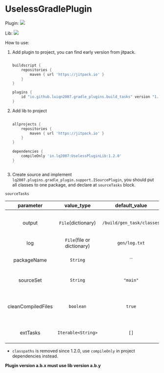 # UselessGradlePlugin

Plugin: [![](https://jitpack.io/v/luiqn2007/UselessGradlePlugin.svg)](https://jitpack.io/#luiqn2007/UselessGradlePlugin)

Lib: [![](https://jitpack.io/v/luiqn2007/UselessPluginLib.svg)](https://jitpack.io/#luiqn2007/UselessPluginLib)

How to use:

1. Add plugin to project, you can find early version from jitpack.

   ```groovy

   buildscript {
       repositories {
           maven { url 'https://jitpack.io' }
       }
   }
   
   plugins {
       id "io.github.luiqn2007.gradle_plugins.build_tasks" version "1.2.3"
   }
   
   ```

2. Add lib to project

   ```groovy
    
   allprojects {
       repositories {
           maven { url 'https://jitpack.io' }
       }
   }
    
   dependencies {
       compileOnly 'in.lq2007:UselessPluginLib:1.2.0'
   }
    
   ```

3. Create source and implement `lq2007.plugins.gradle_plugin.support.ISourcePlugin`, you should put all classes to one
   package, and declare at `sourceTasks` block.

`sourceTasks`

|     parameter      |         value_type         |       default_value       | description                                 |
|:------------------:|:--------------------------:|:-------------------------:|---------------------------------------------|
|       output       |     `File`(dictionary)     | `/build/gen_task/classes` | dictionary to save the compiled file        |
|        log         | `File`(file or dictionary) |       `gen/log.txt`       | file to save log                            |
|    packageName     |          `String`          |            ``             | task source class package                   |
|     sourceSet      |          `String`          |         `"main"`          | sourceSet to find package                   |
| cleanCompiledFiles |         `boolean`          |          `true`           | true if delete compiled file while finished |
|      extTasks      |     `Iterable<String>`     |           `[]`            | add task class from dependency              |

 - `classpaths` is removed since 1.2.0, use `compileOnly` in project dependencies instead.

**Plugin version a.b.x must use lib version a.b.y**
